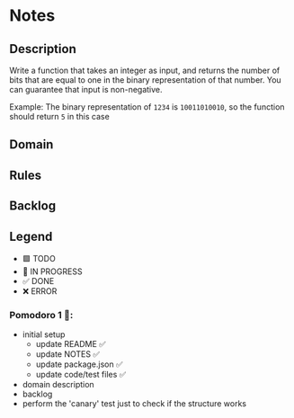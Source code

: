 # Notes

## Description

Write a function that takes an integer as input, and returns the number of bits that are equal to one in the binary representation of that number. You can guarantee that input is non-negative.

Example: The binary representation of `1234` is `10011010010`, so the function should return `5` in this case

## Domain

## Rules

## Backlog

## Legend

- 🟩 TODO
- 🚧 IN PROGRESS
- ✅ DONE
- ❌ ERROR


### Pomodoro 1 🍅:

- initial setup
  - update README ✅
  - update NOTES ✅
  - update package.json ✅
  - update code/test files ✅
- domain description 
- backlog
- perform the 'canary' test just to check if the structure works
